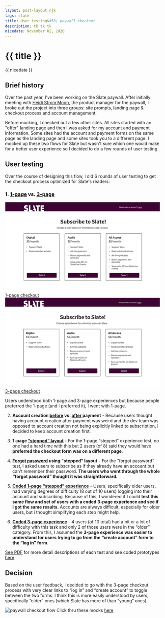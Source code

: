 ```yaml
---
layout: post-layout.njk
tags: slate
title: User testing&#58; paywall checkout
description: tk tk tk
nicedate: November 02, 2020
---
```

# {{ title }}
<p class="date">{{ nicedate }}</p>

## Brief history

Over the past year, I've been working on the Slate paywall. After initially meeting with [Heidi Strom Moon](https://twitter.com/heidimoon), the product manager for the paywall, I broke out the project into three groups: site prompts, landing page & checkout process and account management.  

Before mocking, I checked out a few other sites. All sites started with an "offer" landing page and then I was asked for my account and payment information. Some sites had the account and payment forms on the same page as the landing page and some sites took you to a different page. I mocked up these two flows for Slate but wasn't sure which one would make for a better user experience so I decided to do a few rounds of user testing.

## User testing

Over the course of designing this flow, I did 6 rounds of user testing to get the checkout process optimized for Slate's readers:

### 1. [1-page](https://projects.invisionapp.com/share/W5US9YA4QNY#/screens/392870677_1_page_-_1) vs. [3-page](https://projects.invisionapp.com/share/W5US9YA4QNY#/screens/392875148_3_page_-_1)

<div class="img-flex-wrapper">
	<div class="img-flex-50">
		<img alt="checkout experience that stays on 1 page" src="/img/checkout/UT1_1page.gif">
		<span class="caption"><a href="https://projects.invisionapp.com/share/W5US9YA4QNY#/screens/392870677_1_page_-_1">1-page checkout</a></span>
	</div>
	<div class="img-flex-50">
		<img alt="checkout experience that is broken up into 3 pages" src="/img/checkout/UT1_3page.gif">
		<span class="caption"><a href="https://projects.invisionapp.com/share/W5US9YA4QNY#/screens/392875148_3_page_-_1">3-page checkout</a></span>
	</div>
</div>

Users understood both 1-page and 3-page experiences but because people preferred the 1-page (and I preferred it), I went with 1-page. 

2. **Account creation [before](https://www.sketch.com/s/60150400-a0d8-40bc-ab8f-c9d1e1ce7c98/a/2RgAr5/play) vs. [after](https://www.sketch.com/s/60150400-a0d8-40bc-ab8f-c9d1e1ce7c98/a/dPQLMm/play) payment** - 
Because users thought having account creation after payment was weird and the dev team was opposed to account creation not being explicitly linked to subscription, I decided to keep account creation first.

3. **1-page [“stepped” layout](https://projects.invisionapp.com/share/W5US9YA4QNY#/screens/397971678_1-Page_Steps_-_1)** -
For the 1-page “stepped” experience test, no one had a hard time with this but 2 users (of 8) said they would have **preferred the checkout form was on a different page**.

4. **[Forgot password](https://projects.invisionapp.com/share/W5US9YA4QNY#/screens/397971678_1-Page_Steps_-_LP) using "stepped" layout** - For the “forgot password” test, I asked users to subscribe as if they already have an account but can’t remember their password. **The users who went through the whole “forgot password”  thought it was straightforward.**

5. **[Coded 1-page “stepped” experience](https://slategroup.github.io/slate-prototypes/1-page.html)** - 
Users, specifically older users, had varying degrees of difficulty (8 out of 10 users) logging into their account and subscribing. Because of this, I wondered if I could **test this same flow and set of users with a coded 3-page experience and see if I got the same results.** Accounts are always difficult, especially for older users, but i thought simplifying each step might help.

6. **[Coded 3-page experience](https://slategroup.github.io/slate-prototypes/3-page_plans.html)** - 
4 users (of 10 total) had a bit or a lot of difficulty with this task and only 2 of those users were in the “older” category. From this, I assumed the **3-page experience was easier to understand for users trying to go from the “create account” form to the “log in” form.**

[See PDF](/img/checkout/paywall_checkout_user_testing_1-5_summary.pdf) for more detail descriptions of each test and see coded prototypes [here](https://slategroup.github.io/slate-prototypes/). 

## Decision

Based on the user feedback, I decided to go with the 3-page checkout process with very clear links to “log in” and “create account” to toggle between the two forms. I think this is more easily understood by users, specifically “older” ones (which Slate has more of than “young” ones).

![paywall checkout flow](/img/paywall/paywall_checkout-demo.gif)
<span class="caption">Click thru these mocks <a href="https://www.sketch.com/s/e162d784-4d85-4826-9954-53825ad7d03e/a/mQgwPJ/play">here</a></span>
